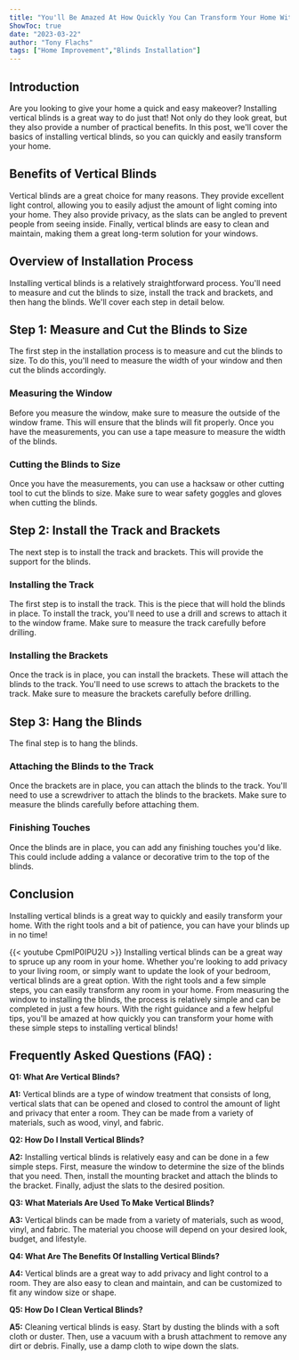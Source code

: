 ```yaml
---
title: "You'll Be Amazed At How Quickly You Can Transform Your Home With These Simple Steps To Installing Vertical Blinds!"
ShowToc: true 
date: "2023-03-22"
author: "Tony Flachs" 
tags: ["Home Improvement","Blinds Installation"]
---
```

## Introduction

Are you looking to give your home a quick and easy makeover? Installing vertical blinds is a great way to do just that! Not only do they look great, but they also provide a number of practical benefits. In this post, we'll cover the basics of installing vertical blinds, so you can quickly and easily transform your home. 

## Benefits of Vertical Blinds

Vertical blinds are a great choice for many reasons. They provide excellent light control, allowing you to easily adjust the amount of light coming into your home. They also provide privacy, as the slats can be angled to prevent people from seeing inside. Finally, vertical blinds are easy to clean and maintain, making them a great long-term solution for your windows. 

## Overview of Installation Process

Installing vertical blinds is a relatively straightforward process. You'll need to measure and cut the blinds to size, install the track and brackets, and then hang the blinds. We'll cover each step in detail below. 

## Step 1: Measure and Cut the Blinds to Size

The first step in the installation process is to measure and cut the blinds to size. To do this, you'll need to measure the width of your window and then cut the blinds accordingly. 

### Measuring the Window 

Before you measure the window, make sure to measure the outside of the window frame. This will ensure that the blinds will fit properly. Once you have the measurements, you can use a tape measure to measure the width of the blinds. 

### Cutting the Blinds to Size

Once you have the measurements, you can use a hacksaw or other cutting tool to cut the blinds to size. Make sure to wear safety goggles and gloves when cutting the blinds. 

## Step 2: Install the Track and Brackets

The next step is to install the track and brackets. This will provide the support for the blinds. 

### Installing the Track

The first step is to install the track. This is the piece that will hold the blinds in place. To install the track, you'll need to use a drill and screws to attach it to the window frame. Make sure to measure the track carefully before drilling. 

### Installing the Brackets

Once the track is in place, you can install the brackets. These will attach the blinds to the track. You'll need to use screws to attach the brackets to the track. Make sure to measure the brackets carefully before drilling. 

## Step 3: Hang the Blinds

The final step is to hang the blinds. 

### Attaching the Blinds to the Track

Once the brackets are in place, you can attach the blinds to the track. You'll need to use a screwdriver to attach the blinds to the brackets. Make sure to measure the blinds carefully before attaching them. 

### Finishing Touches

Once the blinds are in place, you can add any finishing touches you'd like. This could include adding a valance or decorative trim to the top of the blinds. 

## Conclusion

Installing vertical blinds is a great way to quickly and easily transform your home. With the right tools and a bit of patience, you can have your blinds up in no time!

{{< youtube CpmlP0IPU2U >}} 
Installing vertical blinds can be a great way to spruce up any room in your home. Whether you're looking to add privacy to your living room, or simply want to update the look of your bedroom, vertical blinds are a great option. With the right tools and a few simple steps, you can easily transform any room in your home. From measuring the window to installing the blinds, the process is relatively simple and can be completed in just a few hours. With the right guidance and a few helpful tips, you'll be amazed at how quickly you can transform your home with these simple steps to installing vertical blinds!

## Frequently Asked Questions (FAQ) :
**Q1: What Are Vertical Blinds?**

**A1:** Vertical blinds are a type of window treatment that consists of long, vertical slats that can be opened and closed to control the amount of light and privacy that enter a room. They can be made from a variety of materials, such as wood, vinyl, and fabric.

**Q2: How Do I Install Vertical Blinds?**

**A2:** Installing vertical blinds is relatively easy and can be done in a few simple steps. First, measure the window to determine the size of the blinds that you need. Then, install the mounting bracket and attach the blinds to the bracket. Finally, adjust the slats to the desired position.

**Q3: What Materials Are Used To Make Vertical Blinds?**

**A3:** Vertical blinds can be made from a variety of materials, such as wood, vinyl, and fabric. The material you choose will depend on your desired look, budget, and lifestyle.

**Q4: What Are The Benefits Of Installing Vertical Blinds?**

**A4:** Vertical blinds are a great way to add privacy and light control to a room. They are also easy to clean and maintain, and can be customized to fit any window size or shape.

**Q5: How Do I Clean Vertical Blinds?**

**A5:** Cleaning vertical blinds is easy. Start by dusting the blinds with a soft cloth or duster. Then, use a vacuum with a brush attachment to remove any dirt or debris. Finally, use a damp cloth to wipe down the slats.





